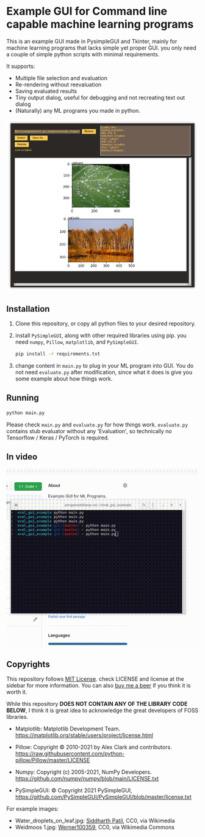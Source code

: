 # Example GUI for Command line capable machine learning programs

This is an example GUI made in PysimpleGUI and Tkinter, mainly for machine learning programs that lacks simple yet proper GUI. you only need a couple of simple python scripts with minimal requirements.

It supports:

- Multiple file selection and evaluation
- Re-rendering without reevaluation
- Saving evaluated results
- Tiny output dialog, useful for debugging and not recreating text out dialog
- (Naturally) any ML programs you made in python.

![GUI](resources/GUI.png)

## Installation

1. Clone this repository, or copy all python files to your desired repository.

2. install `PySimpleGUI`, along with other required libraries using pip. you need `numpy`, `Pillow`, `matplotlib`, and `PySimpleGUI`.

    ```bash
    pip install -r requirements.txt
    ```

3. change content in `main.py` to plug in your ML program into GUI. You do not need `evaluate.py` after modification, since what it does is give you some example about how things work.

## Running

  ```bash
  python main.py
  ```
  Please check `main.py` and `evaluate.py` for how things work. `evaluate.py` contains stub evaluator without any 'Evaluation', so technically no Tensorflow / Keras / PyTorch is required.

## In video

![output](resources/output.gif)

## Copyrights

This repository follows [MIT License](LICENSE). check LICENSE and license at the sidebar for more information. You can also [buy me a beer](toss.me/2wind/1000) if you think it is worth it.

While this repository **DOES NOT CONTAIN ANY OF THE LIBRARY CODE BELOW**, I think it is great idea to acknowledge the great developers of FOSS libraries.

- Matplotlib: Matplotlib Development Team. https://matplotlib.org/stable/users/project/license.html

- Pillow: Copyright © 2010-2021 by Alex Clark and contributors. https://raw.githubusercontent.com/python-pillow/Pillow/master/LICENSE

- Numpy:  Copyright (c) 2005-2021, NumPy Developers. https://github.com/numpy/numpy/blob/main/LICENSE.txt

- PySimpleGUI: © Copyright 2021 PySimpleGUI, https://github.com/PySimpleGUI/PySimpleGUI/blob/master/license.txt

For example images:

- Water_droplets_on_leaf.jpg:  [Siddharth Patil](https://commons.wikimedia.org/wiki/File:Water_droplets_on_leaf.jpg), CC0, via Wikimedia
- Weidmoos 1.jpg: [Werner100359](https://commons.wikimedia.org/wiki/File:Weidmoos_1.jpg), CC0, via Wikimedia Commons